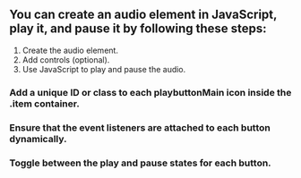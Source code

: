 ## You can create an audio element in JavaScript, play it, and pause it by following these steps:

1. Create the audio element.
2. Add controls (optional).
3. Use JavaScript to play and pause the audio.


### Add a unique ID or class to each playbuttonMain icon inside the .item container.
### Ensure that the event listeners are attached to each button dynamically.
### Toggle between the play and pause states for each button.